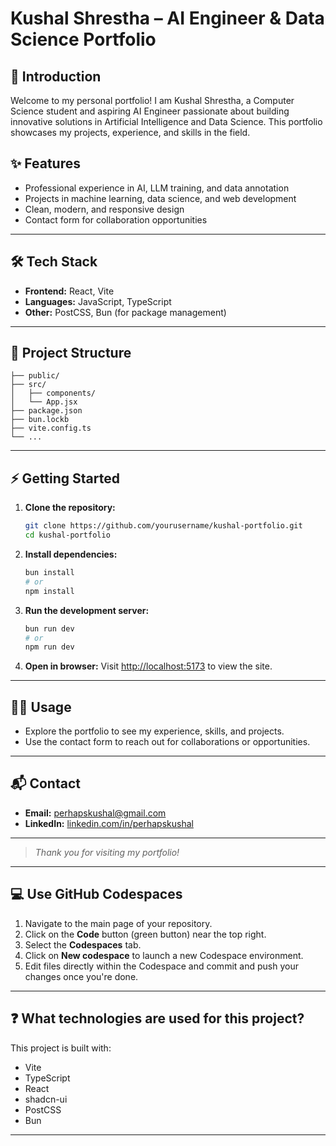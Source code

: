 # Kushal Shrestha – AI Engineer & Data Science Portfolio

## 🚀 Introduction
Welcome to my personal portfolio! I am Kushal Shrestha, a Computer Science student and aspiring AI Engineer passionate about building innovative solutions in Artificial Intelligence and Data Science. This portfolio showcases my projects, experience, and skills in the field.

## ✨ Features

- Professional experience in AI, LLM training, and data annotation
- Projects in machine learning, data science, and web development
- Clean, modern, and responsive design
- Contact form for collaboration opportunities

---

## 🛠️ Tech Stack

- **Frontend:** React, Vite
- **Languages:** JavaScript, TypeScript
- **Other:** PostCSS, Bun (for package management)

---

## 📂 Project Structure

```text
├── public/
├── src/
│   ├── components/
│   └── App.jsx
├── package.json
├── bun.lockb
├── vite.config.ts
└── ...
```

---

## ⚡ Getting Started

1. **Clone the repository:**
	```sh
	git clone https://github.com/yourusername/kushal-portfolio.git
	cd kushal-portfolio
	```
2. **Install dependencies:**
	```sh
	bun install
	# or
	npm install
	```
3. **Run the development server:**
	```sh
	bun run dev
	# or
	npm run dev
	```
4. **Open in browser:**
	Visit [http://localhost:5173](http://localhost:5173) to view the site.

---

## 🧑‍💻 Usage

- Explore the portfolio to see my experience, skills, and projects.
- Use the contact form to reach out for collaborations or opportunities.

---

## 📬 Contact

- **Email:** [perhapskushal@gmail.com](mailto:perhapskushal@gmail.com)
- **LinkedIn:** [linkedin.com/in/perhapskushal](https://linkedin.com/in/perhapskushal)

---

> _Thank you for visiting my portfolio!_

---

## 💻 Use GitHub Codespaces

1. Navigate to the main page of your repository.
2. Click on the **Code** button (green button) near the top right.
3. Select the **Codespaces** tab.
4. Click on **New codespace** to launch a new Codespace environment.
5. Edit files directly within the Codespace and commit and push your changes once you're done.

---

## ❓ What technologies are used for this project?

This project is built with:

- Vite
- TypeScript
- React
- shadcn-ui
- PostCSS
- Bun

---
